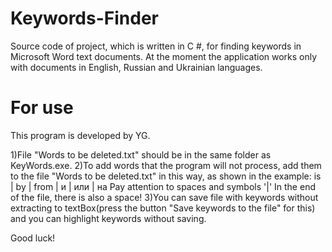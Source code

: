 # Keywords-Finder
Source code of project, which is written in C #, for finding keywords in Microsoft Word text documents. At the moment the application works only with documents in English, Russian and Ukrainian languages.

# For use
This program is developed by YG.

1)File "Words to be deleted.txt" should be in the same folder as KeyWords.exe.
2)To add words that the program will not process, add them to the file "Words to be deleted.txt"
in this way, as shown in the example:
 is | by | from | и | или | на 
Pay attention to spaces and symbols '|' In the end of the file, there is also a space!
3)You can save file with keywords without extracting to textBox(press the button "Save keywords to the file" for this) and
you can highlight keywords without saving.

Good luck!
